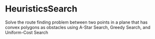 # HeuristicsSearch
Solve the route finding problem between two points in a plane that has convex polygons as obstacles using A-Star Search, Greedy Search, and Uniform-Cost Search
